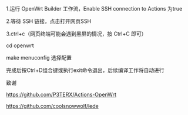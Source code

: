 1.运行 OpenWrt Builder 工作流，Enable SSH connection to Actions  为true

2.等待 SSH 链接，点击打开网页SSH

3.ctrl+c（网页终端可能会遇到黑屏的情况，按 Ctrl+C 即可）

cd openwrt

make menuconfig  选择配置

完成后按Ctrl+D组合键或执行exit命令退出，后续编译工作将自动进行

致谢

https://github.com/P3TERX/Actions-OpenWrt

https://github.com/coolsnowwolf/lede
